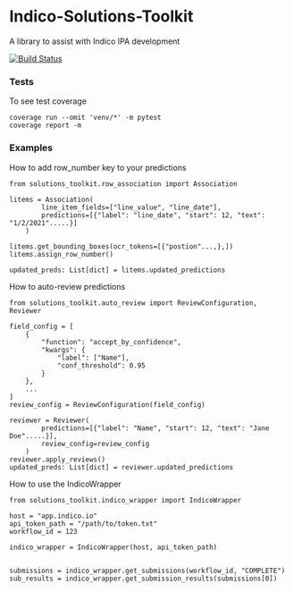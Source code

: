 
# Indico-Solutions-Toolkit
A library to assist with Indico IPA development

[![Build Status][build-image]][build-url]


### Tests
To see test coverage
```
coverage run --omit 'venv/*' -m pytest
coverage report -m
```

### Examples 
How to add row_number key to your predictions
```
from solutions_toolkit.row_association import Association

litems = Association(
        line_item_fields=["line_value", "line_date"], 
        predictions=[{"label": "line_date", "start": 12, "text": "1/2/2021".....}]
    )

litems.get_bounding_boxes(ocr_tokens=[{"postion"...,},])
litems.assign_row_number()

updated_preds: List[dict] = litems.updated_predictions
```

How to auto-review predictions
```
from solutions_toolkit.auto_review import ReviewConfiguration, Reviewer

field_config = [
    {
        "function": "accept_by_confidence",
        "kwargs": {
            "label": ["Name"],
            "conf_threshold": 0.95
        }
    },
    ...
]
review_config = ReviewConfiguration(field_config)

reviewer = Reviewer(
        predictions=[{"label": "Name", "start": 12, "text": "Jane Doe".....}],
        review_config=review_config
    )
reviewer.apply_reviews()
updated_preds: List[dict] = reviewer.updated_predictions
```

How to use the IndicoWrapper
```
from solutions_toolkit.indico_wrapper import IndicoWrapper

host = "app.indico.io"
api_token_path = "/path/to/token.txt"
workflow_id = 123

indico_wrapper = IndicoWrapper(host, api_token_path)


submissions = indico_wrapper.get_submissions(workflow_id, "COMPLETE")
sub_results = indico_wrapper.get_submission_results(submissions[0])
```

<!-- Badges -->
[build-url]: https://github.com/IndicoDataSolutions/Indico-Solutions-Toolkit/.github/workflows/build.yml
[build-image]: https://github.com/IndicoDataSolutions/Indico-Solutions-Toolkit/.github/workflows/build.yml/badge.svg